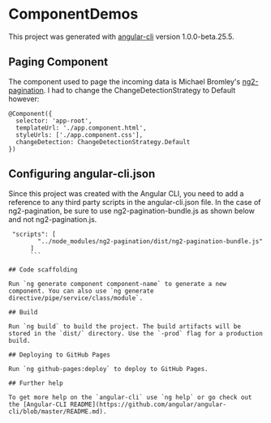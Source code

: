 # ComponentDemos

This project was generated with [angular-cli](https://github.com/angular/angular-cli) version 1.0.0-beta.25.5.

## Paging Component
The component used to page the incoming data is Michael Bromley's [ng2-pagination](http://http://michaelbromley.github.io/ng2-pagination//). I had to change the ChangeDetectionStrategy to Default however:

```
@Component({
  selector: 'app-root',
  templateUrl: './app.component.html',
  styleUrls: ['./app.component.css'],
  changeDetection: ChangeDetectionStrategy.Default
})
```
## Configuring angular-cli.json 
Since this project was created with the Angular CLI, you need to add a reference to any third party scripts in the angular-cli.json file. In the case of ng2-pagination, be sure to use ng2-pagination-bundle.js as shown below and not ng2-pagination.js. 
```
 "scripts": [
        "../node_modules/ng2-pagination/dist/ng2-pagination-bundle.js"
      ]
      ```

## Code scaffolding

Run `ng generate component component-name` to generate a new component. You can also use `ng generate directive/pipe/service/class/module`.

## Build

Run `ng build` to build the project. The build artifacts will be stored in the `dist/` directory. Use the `-prod` flag for a production build.

## Deploying to GitHub Pages

Run `ng github-pages:deploy` to deploy to GitHub Pages.

## Further help

To get more help on the `angular-cli` use `ng help` or go check out the [Angular-CLI README](https://github.com/angular/angular-cli/blob/master/README.md).
